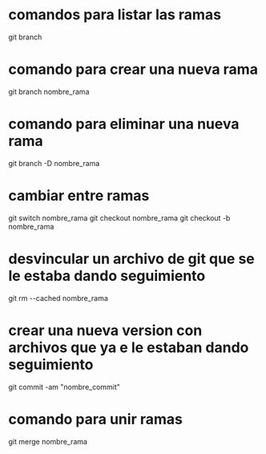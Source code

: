# comandos para listar las ramas

git branch 

# comando para crear una nueva rama

git branch nombre_rama

# comando para eliminar una nueva rama

git branch -D nombre_rama

# cambiar entre ramas

git switch nombre_rama
git checkout nombre_rama
git checkout -b nombre_rama

# desvincular un archivo de git que se le estaba dando seguimiento

git rm --cached nombre_rama

# crear una nueva version con archivos que ya e le estaban dando seguimiento

git commit -am "nombre_commit"

# comando para unir ramas

git merge nombre_rama

